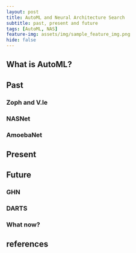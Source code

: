 ```yaml
---
layout: post
title: AutoML and Neural Architecture Search
subtitle: past, present and future
tags: [AutoML, NAS]
feature-img: assets/img/sample_feature_img.png
hide: false
---
```


## What is AutoML?

## Past

### Zoph and V.le

### NASNet

### AmoebaNet

## Present

## Future

### GHN

### DARTS

### What now?

## references


